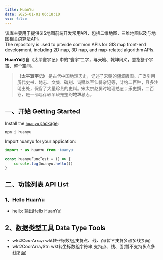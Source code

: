 ```yaml
---
title: HuanYu
date: 2025-01-01 06:18:10
toc: false
---
```

该库主要用于提供GIS地图前端开发常用API，包括二维地图、三维地图以及与地图相关的算法API。  
The repository is used to provide common APIs for GIS map front-end development, including 2D map, 3D map, and map-related algorithm APIs.  

**HuanYu**取自《太平寰宇记》中的“寰宇”二字，与天地、乾坤同义，意指整个宇宙、整个空间。
> **《太平寰宇记》** 是古代中国地理志史，记述了宋朝的疆域版图。广泛引用历代史书、地志、文集、碑刻、诗赋以至仙佛杂记等，计约二百种，且多注明出处，保留了大量珍贵的史料。宋太宗赵炅时地理总志；乐史撰，二百卷，是一部现存较早较完整的**地理**总志。  


## 一、开始 Getting Started
Install the [`huanyu` package](https://www.npmjs.com/package/huanyu):

```
npm i huanyu
```

Import huanyu for your application:
```js
import * as huanyu from 'huanyu'

const huanyuFuncTest = () => {
    console.log(huanyu.hello())
}
```

## 二、功能列表 API List
### 1、Hello HuanYu
- hello: 输出Hello HuanYu!
## 2、数据类型工具 Data Type Tools
- wkt2CoorArray: wkt转坐标数组,支持点、线、面(暂不支持多点多线多面)
- wkt2CoorArrayStr: wkt转坐标数组字符串,支持点、线、面(暂不支持多点多线多面)

